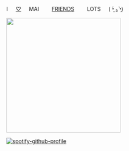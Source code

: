 ‎‎‎‎I ㅤ [♡](https://rentry.co/hitlists) ㅤ MAI ㅤㅤ [FRIENDS](https://rentry.co/shenzechuan) ㅤㅤ LOTS ㅤ ( •̯́ ₃ •̯̀)

<img src="https://files.catbox.moe/0xagwi.jpg" width="300">

[![spotify-github-profile](https://spotify-github-profile.kittinanx.com/api/view?uid=31kbmd7bbd7rm4tgdbmtpcyamfhu&cover_image=true&theme=natemoo-re&show_offline=true&background_color=121212&interchange=false&bar_color=53b14f&bar_color_cover=false)](https://github.com/kittinan/spotify-github-profile)
